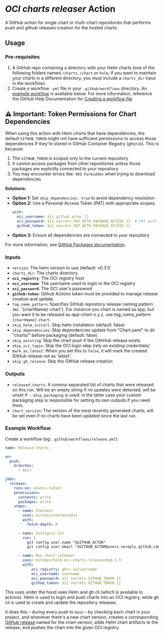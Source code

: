 # _OCI charts releaser_ Action

A GitHub action for single chart or multi-chart repositories that performs push and github releases creation for the hosted charts.

## Usage

### Pre-requisites

1. A GitHub repo containing a directory with your Helm charts (one of the following folders named `/charts`, `/chart` or `helm`, if you want
   to maintain your charts in a different directory, you must include a `charts_dir` input in the workflow).
1. Create a workflow `.yml` file in your `.github/workflows` directory. An [example workflow](#example-workflow) is available below.
   For more information, reference the GitHub Help Documentation for [Creating a workflow file](https://help.github.com/en/articles/configuring-a-workflow#creating-a-workflow-file)

## ⚠️ Important: Token Permissions for Chart Dependencies

When using this action with Helm charts that have dependencies, the default `GITHUB_TOKEN` might not have sufficient permissions to access those dependencies if they're stored in GitHub Container Registry (ghcr.io). This is because:

1. The `GITHUB_TOKEN` is scoped only to the current repository
2. It cannot access packages from other repositories unless those packages are explicitly connected to your repository
3. You may encounter errors like: `403 Forbidden` when trying to download dependencies

**Solutions:**

- **Option 1:** Set `skip_dependencies: true` to avoid dependency resolution
- **Option 2:** Use a Personal Access Token (PAT) with appropriate scopes:
  ```yaml
  with:
    oci_username: ${{ github.actor }}
    oci_password: ${{ secrets.PAT_WITH_PACKAGE_ACCESS }}  # PAT with read:packages
    github_token: ${{ secrets.PAT_WITH_PACKAGE_ACCESS }}
  ```
- **Option 3:** Ensure all dependencies are connected to your repository

For more information, see [GitHub Packages documentation](https://docs.github.com/en/packages/working-with-a-github-packages-registry/working-with-the-container-registry#authenticating-to-the-container-registry).

### Inputs

- `version`: The helm version to use (default: v0.3.1)
- `charts_dir`: The charts directory
- **`oci_registry`**: The OCI registry host
- **`oci_username`**: The username used to login to the OCI registry
- **`oci_password`**: The OCI user's password
- **`github-token`**: Github Actions token must be provided to manage release creation and update.
- `tag_name_pattern`: Specifies GitHub repository release naming pattern (ex. '{chartName}-chart'). For instance you chart is named as app, but you want it to be released as *app-chart-x.y.z*, use *tag_name_pattern* `{chartName}-chart`.
- `skip_helm_install`: Skip helm installation (default: false)
- `skip_dependencies`: Skip dependencies update from "Chart.yaml" to dir "charts/" before packaging (default: false)
- `skip_existing`: Skip the chart push if the GithHub release exists
- `skip_oci_login`: Skip the OCI login step (rely on existing credentials)
- `mark_as_latest`: When you set this to `false`, it will mark the created GitHub release not as 'latest'.
- `skip_gh_release`: Skip the GitHub release creation

### Outputs

- `released_charts`: A comma-separated list of charts that were released on this run. Will be an empty string if no updates were detected, will be unset if `--skip_packaging` is used: in the latter case your custom packaging step is responsible for setting its own outputs if you need them.
- `chart_version`: The version of the most recently generated charts; will be set even if no charts have been updated since the last run.

### Example Workflow

Create a workflow (eg: `.github/workflows/release.yml`):

```yaml
name: Release Charts

on:
  push:
    branches:
      - main

jobs:
  release:
    runs-on: ubuntu-latest
    permissions:
      contents: write
      packages: write
    steps:
      - name: Checkout
        uses: actions/checkout@v3
        with:
          fetch-depth: 0

      - name: Configure Git
        run: |
          git config user.name "$GITHUB_ACTOR"
          git config user.email "$GITHUB_ACTOR@users.noreply.github.com"

      - name: Run chart-releaser
        uses: bitdeps/helm-oci-charts-releaser@v0.1.3
        with:
            oci_registry: ghcr.io/username
            oci_username: username
            oci_password: ${{ secrets.GITHUB_TOKEN }}
            github_token: ${{ secrets.GITHUB_TOKEN }}
```

This uses under the hood uses Helm and gh cli (which is available to actions). Helm is used to login and push charts into an OCI registry, while gh cli is used to create and update the repository releases.

It does this – during every push to `main` – by checking each chart in your project, and whenever there's a new chart version, creates a corresponding [GitHub release](https://help.github.com/en/github/administering-a-repository/about-releases) named for the chart version, adds Helm chart artifacts to the release, and pushes the chart into the given OCI registry.
